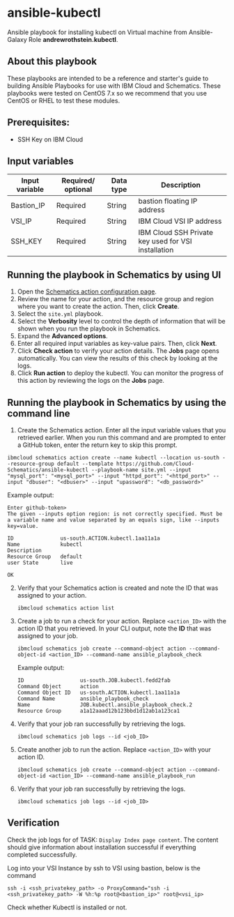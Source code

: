 # ansible-kubectl

Ansible playbook for installing kubectl on Virtual machine from Ansible-Galaxy Role **andrewrothstein.kubectl**.

## About this playbook

These playbooks are intended to be a reference and starter's guide to building Ansible Playbooks for use with IBM Cloud and Schematics. These playbooks were tested on CentOS 7.x so we recommend that you use CentOS or RHEL to test these modules.

## Prerequisites:

   - SSH Key on IBM Cloud

## Input variables

|Input variable|Required/ optional|Data type|Description|
|--|--|--|--|
|Bastion_IP|Required|String|bastion floating IP address|
|VSI_IP|Required|String|IBM Cloud VSI IP address|
|SSH_KEY|Required|String|IBM Cloud SSH Private key used for VSI installation|

## Running the playbook in Schematics by using UI

1. Open the [Schematics action configuration page](https://cloud.ibm.com/schematics/actions/create?name=kubectle&url=https://github.com/Cloud-Schematics/ansible-kubectl).
2. Review the name for your action, and the resource group and region where you want to create the action. Then, click **Create**.
3. Select the `site.yml` playbook.
4. Select the **Verbosity** level to control the depth of information that will be shown when you run the playbook in Schematics.
5. Expand the **Advanced options**.
6. Enter all required input variables as key-value pairs. Then, click **Next**.
7. Click **Check action** to verify your action details. The **Jobs** page opens automatically. You can view the results of this check by looking at the logs.
8. Click **Run action** to deploy the kubectl. You can monitor the progress of this action by reviewing the logs on the **Jobs** page.

## Running the playbook in Schematics by using the command line

 1. Create the Schematics action. Enter all the input variable values that you retrieved earlier. When you run this command and are prompted to enter a GitHub token, enter the return key to skip this prompt.
   ```
   ibmcloud schematics action create --name kubectl --location us-south --resource-group default --template https://github.com/Cloud-Schematics/ansible-kubectl --playbook-name site.yml --input "mysql_port": "<mysql_port>" --input "httpd_port": "<httpd_port>" --input "dbuser": "<dbuser>" --input "upassword": "<db_password>"
   ```

   Example output:
   ```
   Enter github-token>
   The given --inputs option region: is not correctly specified. Must be a variable name and value separated by an equals sign, like --inputs key=value.

   ID               us-south.ACTION.kubectl.1aa11a1a
   Name             kubectl
   Description
   Resource Group   default
   user State       live

   OK
   ```

2. Verify that your Schematics action is created and note the ID that was assigned to your action.
   ```
   ibmcloud schematics action list
   ```

3. Create a job to run a check for your action. Replace `<action_ID>` with the action ID that you retrieved. In your CLI output, note the **ID** that was assigned to your job.
   ```
   ibmcloud schematics job create --command-object action --command-object-id <action_ID> --command-name ansible_playbook_check
   ```

   Example output:
   ```
   ID                  us-south.JOB.kubectl.fedd2fab
   Command Object      action
   Command Object ID   us-south.ACTION.kubectl.1aa11a1a
   Command Name        ansible_playbook_check
   Name                JOB.kubectl.ansible_playbook_check.2
   Resource Group      a1a12aaad12b123bbd1d12ab1a123ca1
   ```

4. Verify that your job ran successfully by retrieving the logs.
   ```
   ibmcloud schematics job logs --id <job_ID>
   ```

5. Create another job to run the action. Replace `<action_ID>` with your action ID.
   ```
   ibmcloud schematics job create --command-object action --command-object-id <action_ID> --command-name ansible_playbook_run
   ```

6. Verify that your job ran successfully by retrieving the logs.
   ```
   ibmcloud schematics job logs --id <job_ID>

## Verification

Check the job logs for of TASK: `Display Index page content`. The content should give information about installation successful if everything completed successfully.

Log into your VSI Instance by ssh to VSI using bastion, below is the command
```
ssh -i <ssh_privatekey_path> -o ProxyCommand="ssh -i <ssh_privatekey_path> -W %h:%p root@<bastion_ip>" root@<vsi_ip>
```

Check whether Kubectl is installed or not.
